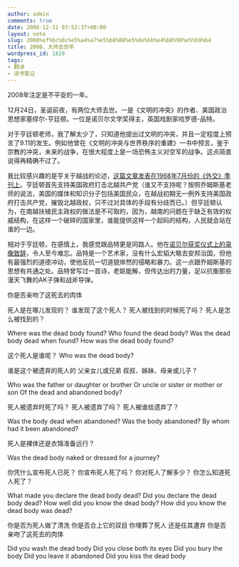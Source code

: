 ```yaml
---
author: admin
comments: true
date: 2008-12-31 03:52:37+00:00
layout: note
slug: 2008%ef%bc%8c%e5%a4%a7%e5%b8%88%e5%8e%bb%e4%b8%96%e5%b9%b4
title: 2008，大师去世年
wordpress_id: 1829
tags:
- 翻译
- 读书笔记
---
```


2008年注定是不平安的一年。

12月24日，圣诞前夜，有两位大师去世。一是《文明的冲突》的作者、美国政治思想家塞缪尔-亨廷顿。一位是诺贝尔文学奖得主，英国戏剧家哈罗德-品特。

对于亨廷顿老师，我了解太少了，只知道他提出过文明的冲突，并且一定程度上预言了9.11的发生。例如他曾在《文明的冲突与世界秩序的重建》一书中预言，鉴于宗教的冲突，未来的战争，在很大程度上是一场恐怖主义对空军的战争。这点简直说得再精确不过了。

我比较感兴趣的是亨关于越战的论述，[这篇文章发表在1968年7月份的《外交》季刊上](http://www.foreignaffairs.org/19680701faessay46402/samuel-p-huntington/the-bases-of-accommodation.html)。亨廷顿首先支持美国政府打击北越共产党（谁又不支持呢？按照乔姆斯基老师的说法，美国的媒体和知识分子包括美国民众，在越战初期无一例外支持美国政府打击共产党，摧毁北越政权，只不过对具体的手段有分歧而已。）但亨廷顿认为，在南越扶植民主政权的做法是不可取的，因为，越南的问题在于缺乏有效的权威结构，在这样一个破碎的国家里，谁能提供这样一个起码的结构，人民就会站在谁的一边。

相对于亨廷顿，在感情上，我感觉跟品特更是同路人。他在[诺贝尔获奖仪式上的录像致辞](http://nobelprize.org/mediaplayer/index.php?id=620)，令人至今难忘。品特是一个艺术家，没有什么宏韬大略去安邦治国，但他有最强烈的道德冲动，使他反抗一切道貌岸然的侵略和暴力。这一点跟乔姆斯基的思想有共通之处。品特曾写过一首诗，老妪能解，但传达出的力量，足以抗衡那些漫天飞舞的AK子弹和战斧导弹。

你是否亲吻了这死去的肉体

死人是在哪儿发现的？
谁发现了这个死人？
死人被找到的时候死了吗？
死人是怎么被找到的？

Where was the dead body found?
Who found the dead body?
Was the dead body dead when found?
How was the dead body found?

这个死人是谁呢？
Who was the dead body?

谁是这个被遗弃的死人的
父亲女儿或兄弟
叔叔、姊妹、母亲或儿子？

Who was the father or daughter or brother
Or uncle or sister or mother or son
Of the dead and abandoned body?

死人被遗弃时死了吗？
死人被遗弃了吗？
死人被谁给遗弃了？

Was the body dead when abandoned?
Was the body abandoned?
By whom had it been abandoned?

死人是裸体还是衣锦准备远行？

Was the dead body naked or dressed for a journey?

你凭什么宣布死人已死？
你宣布死人死了吗？
你对死人了解多少？
你怎么知道死人死了？

What made you declare the dead body dead?
Did you declare the dead body dead?
How well did you know the dead body?
How did you know the dead body was dead?

你是否为死人做了清洗
你是否合上它的双目
你埋葬了死人
还是任其遭弃
你是否亲吻了这死去的肉体

Did you wash the dead body
Did you close both its eyes
Did you bury the body
Did you leave it abandoned
Did you kiss the dead body



